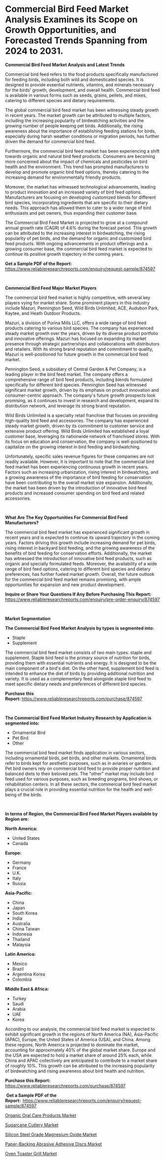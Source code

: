<p><h1>Commercial Bird Feed Market Analysis Examines its Scope on Growth Opportunities, and Forecasted Trends Spanning from 2024 to 2031.</h1></p><p><strong>Commercial Bird Feed Market Analysis and Latest Trends</strong></p>
<p><p>Commercial bird feed refers to the food products specifically manufactured for feeding birds, including both wild and domesticated species. It is designed to provide essential nutrients, vitamins, and minerals necessary for the birds' growth, development, and overall health. Commercial bird feed is available in various forms such as seeds, grains, pellets, and mixes, catering to different species and dietary requirements.</p><p>The global commercial bird feed market has been witnessing steady growth in recent years. The market growth can be attributed to multiple factors, including the increasing popularity of birdwatching activities and the growing number of people keeping pet birds. Additionally, the rising awareness about the importance of establishing feeding stations for birds, especially during harsh weather conditions or migration periods, has further driven the demand for commercial bird feed.</p><p>Furthermore, the commercial bird feed market has been experiencing a shift towards organic and natural bird feed products. Consumers are becoming more concerned about the impact of chemicals and pesticides on bird health and the environment. This trend has prompted manufacturers to develop and promote organic bird feed options, thereby catering to the increasing demand for environmentally friendly products.</p><p>Moreover, the market has witnessed technological advancements, leading to product innovation and an increased variety of bird feed options. Manufacturers are focusing on developing customized blends for different bird species, incorporating ingredients that are specific to their dietary needs. This approach has allowed them to cater to a wider range of bird enthusiasts and pet owners, thus expanding their customer base.</p><p>The Commercial Bird Feed Market is projected to grow at a compound annual growth rate (CAGR) of 4.6% during the forecast period. This growth can be attributed to the increasing interest in birdwatching, the rising popularity of pet birds, and the demand for organic and customized bird feed products. With ongoing advancements in product offerings and a growing consumer base, the commercial bird feed market is expected to continue its positive growth trajectory in the coming years.</p></p>
<p><strong>Get a Sample PDF of the Report:&nbsp;</strong> <a href="https://www.reliableresearchreports.com/enquiry/request-sample/874597">https://www.reliableresearchreports.com/enquiry/request-sample/874597</a></p>
<p>&nbsp;</p>
<p><strong>Commercial Bird Feed Major Market Players</strong></p>
<p><p>The commercial bird feed market is highly competitive, with several key players vying for market share. Some prominent players in this industry include Mazuri, Pennington Seed, Wild Birds Unlimited, ACE, Audubon Park, Kaytee, and Heath Outdoor Products. </p><p>Mazuri, a division of Purina Mills LLC, offers a wide range of bird feed products catering to various bird species. The company has experienced steady market growth over the years, driven by its diverse product portfolio and innovative offerings. Mazuri has focused on expanding its market presence through strategic partnerships and collaborations with distributors and retailers. With its strong brand reputation and commitment to quality, Mazuri is well-positioned for future growth in the commercial bird feed market. </p><p>Pennington Seed, a subsidiary of Central Garden & Pet Company, is a leading player in the bird feed market. The company offers a comprehensive range of bird feed products, including blends formulated specifically for different bird species. Pennington Seed has witnessed significant market growth, driven by its emphasis on product innovation and consumer-centric approach. The company's future growth prospects look promising, as it continues to invest in research and development, expand its distribution network, and leverage its strong brand reputation.</p><p>Wild Birds Unlimited is a specialty retail franchise that focuses on providing high-quality bird feed and accessories. The company has experienced steady market growth, driven by its commitment to customer service and extensive product offering. Wild Birds Unlimited has established a loyal customer base, leveraging its nationwide network of franchised stores. With its focus on education and conservation, the company is well-positioned to capitalize on the growing interest in bird feeding and birdwatching.</p><p>Unfortunately, specific sales revenue figures for these companies are not readily available. However, it is important to note that the commercial bird feed market has been experiencing continuous growth in recent years. Factors such as increasing urbanization, rising interest in birdwatching, and a growing awareness of the importance of bird feeding for conservation have been contributing to the overall market size expansion. Additionally, the market has been driven by the introduction of innovative bird feed products and increased consumer spending on bird feed and related accessories.</p></p>
<p>&nbsp;</p>
<p><strong>What Are The Key Opportunities For Commercial Bird Feed Manufacturers?</strong></p>
<p><p>The commercial bird feed market has experienced significant growth in recent years and is expected to continue its upward trajectory in the coming years. Factors driving this growth include increasing demand for pet birds, rising interest in backyard bird feeding, and the growing awareness of the benefits of bird feeding for conservation efforts. Additionally, the market has witnessed the introduction of innovative bird feed products, such as organic and specially formulated feeds. Moreover, the availability of a wide range of bird feed options, catering to different bird species and dietary preferences, has further fueled market growth. Overall, the future outlook for the commercial bird feed market remains promising, with ample opportunities for expansion and new product development.</p></p>
<p><strong>Inquire or Share Your Questions If Any Before Purchasing This Report:</strong> <a href="https://www.reliableresearchreports.com/enquiry/pre-order-enquiry/874597">https://www.reliableresearchreports.com/enquiry/pre-order-enquiry/874597</a></p>
<p>&nbsp;</p>
<p><strong>Market Segmentation</strong></p>
<p><strong>The Commercial Bird Feed Market Analysis by types is segmented into:</strong></p>
<p><ul><li>Staple</li><li>Supplement</li></ul></p>
<p><p>The commercial bird feed market consists of two main types: staple and supplement. Staple bird feed is the primary source of nutrition for birds, providing them with essential nutrients and energy. It is designed to be the main component of a bird's diet. On the other hand, supplement bird feed is intended to enhance the diet of birds by providing additional nutrition and variety. It is used as a complementary feed alongside staple bird feed to meet specific dietary needs and preferences of different bird species.</p></p>
<p><strong>Purchase this Report:&nbsp;</strong><a href="https://www.reliableresearchreports.com/purchase/874597">https://www.reliableresearchreports.com/purchase/874597</a></p>
<p>&nbsp;</p>
<p><strong>The Commercial Bird Feed Market Industry Research by Application is segmented into:</strong></p>
<p><ul><li>Ornamental Bird</li><li>Pet Bird</li><li>Other</li></ul></p>
<p><p>The commercial bird feed market finds application in various sectors, including ornamental birds, pet birds, and other markets. Ornamental birds refer to birds kept for aesthetic purposes, such as in aviaries or gardens. Pet bird owners rely on commercial bird feed to provide proper nutrition and balanced diets to their beloved pets. The "other" market may include bird feed used for various purposes, such as breeding programs, bird shows, or rehabilitation centers. In all these sectors, the commercial bird feed market plays a crucial role in providing essential nutrition for the health and well-being of the birds.</p></p>
<p>&nbsp;</p>
<p><strong>In terms of Region, the Commercial Bird Feed Market Players available by Region are:</strong></p>
<p>
    <p> <strong> North America: </strong>
        <ul>
            <li>United States</li>
            <li>Canada</li>
        </ul>
        </p> 
    <p> <strong> Europe: </strong>
        <ul>
            <li>Germany</li>
            <li>France</li>
            <li>U.K.</li>
            <li>Italy</li>
            <li>Russia</li>
        </ul>
        </p> 
    <p> <strong> Asia-Pacific: </strong>
        <ul>
            <li>China</li>
            <li>Japan</li>
            <li>South Korea</li>
            <li>India</li>
            <li>Australia</li>
            <li>China Taiwan</li>
            <li>Indonesia</li>
            <li>Thailand</li>
            <li>Malaysia</li>
        </ul>
        </p> 
    <p> <strong> Latin America: </strong>
        <ul>
            <li>Mexico</li>
            <li>Brazil</li>
            <li>Argentina Korea</li>
            <li>Colombia</li>
        </ul>
        </p> 
    <p> <strong> Middle East & Africa: </strong>
        <ul>
            <li>Turkey</li>
            <li>Saudi</li>
            <li>Arabia</li>
            <li>UAE</li>
            <li>Korea</li>
        </ul>
    </p>
    </p>
<p><p>According to our analysis, the commercial bird feed market is expected to exhibit significant growth in the regions of North America (NA), Asia-Pacific (APAC), Europe, the United States of America (USA), and China. Among these regions, North America is projected to dominate the market, accounting for approximately 40% of the global market share. Europe and the USA are expected to hold a market share of around 25% each, while China and APAC collectively are anticipated to contribute to a market share of roughly 10%. This growth can be attributed to the increasing popularity of birdwatching and rising awareness about bird health and nutrition.</p></p>
<p><strong>Purchase this Report: </strong><a href="https://www.reliableresearchreports.com/purchase/874597">https://www.reliableresearchreports.com/purchase/874597</a></p>
<p>&nbsp;<strong>Get a Sample PDF of the Report:&nbsp;&nbsp;</strong><a href="https://www.reliableresearchreports.com/enquiry/request-sample/874597">https://www.reliableresearchreports.com/enquiry/request-sample/874597</a></p>
<p><strong></strong></p>
<p><p><a href="https://medium.com/@marcosratke/decoding-organic-oral-care-products-market-metrics-market-share-trends-and-growth-patterns-e313278cf328">Organic Oral Care Products Market</a></p><p><a href="https://medium.com/@marcosratke/sugarcane-cutlery-market-comprehensive-assessment-by-type-application-and-geography-72224948a6bb">Sugarcane Cutlery Market</a></p><p><a href="https://github.com/Sinjinluong3e0awx2m195k76/Market-Research-Report-List-1/blob/main/silicon-steel-grade-magnesium-oxide-market.md">Silicon Steel Grade Magnesium Oxide Market</a></p><p><a href="https://github.com/Whitneyboyettebo9kiw7yr13/Market-Research-Report-List-1/blob/main/paper-backing-abrasive-adhesive-discs-market.md">Paper-Backing Abrasive Adhesive Discs Market</a></p><p><a href="https://medium.com/@marcosratke/oven-toaster-grill-market-insights-into-market-cagr-market-trends-and-growth-strategies-535fce5c1e97">Oven Toaster Grill Market</a></p></p>